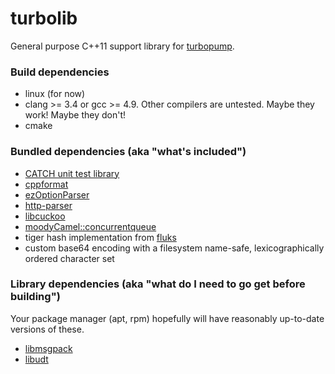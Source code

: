 # turbolib

General purpose C++11 support library for [turbopump](https://github.com/sz3/turbopump).

### Build dependencies

* linux (for now)
* clang >= 3.4 or gcc >= 4.9. Other compilers are untested. Maybe they work! Maybe they don't!
* cmake

### Bundled dependencies (aka "what's included")

* [CATCH unit test library](https://github.com/philsquared/Catch)
* [cppformat](https://github.com/cppformat/cppformat)
* [ezOptionParser](http://ezoptionparser.sourceforge.net/)
* [http-parser](https://github.com/joyent/http-parser)
* [libcuckoo](https://github.com/efficient/libcuckoo)
* [moodyCamel::concurrentqueue](https://github.com/cameron314/concurrentqueue)
* tiger hash implementation from [fluks](https://github.com/markuspeloquin/fluks)
* custom base64 encoding with a filesystem name-safe, lexicographically ordered character set

### Library dependencies (aka "what do I need to go get before building")

Your package manager (apt, rpm) hopefully will have reasonably up-to-date versions of these.
* [libmsgpack](https://github.com/msgpack/msgpack-c)
* [libudt](http://udt.sourceforge.net/)


